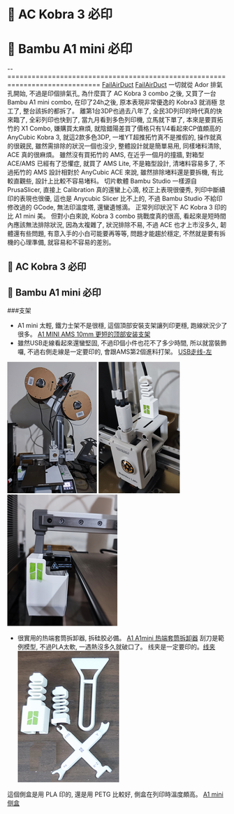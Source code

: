 # 🎡 AC Kobra 3 必印
# 🎡 Bambu A1 mini 必印

-- =============================================================================
[FailAirDuct](./img/2024/240922-FailAirDuct2.png)
[FailAirDuct](./img/2024/240922-FailAirDuct.png)
一切就從 Ador 排氣孔開始, 不過是印個排氣孔, 為什麼買了 AC Kobra 3 combo 之後, 
又買了一台 Bambu A1 mini combo, 在印了24h之後, 原本表現非常優逸的 Kobra3 就消極
怠工了, 整台該拆的都拆了。
離第1台3DP也過去八年了, 全民3D列印的時代真的快來臨了, 全彩列印也快到了, 
當九月看到多色列印機, 立馬就下單了, 本來是要買拓竹的 X1 Combo, 嫌購買太麻煩, 
就陰錯陽差買了價格只有1/4看起來CP值頗高的 AnyCubic Kobra 3, 
就這2款多色3DP, 一堆YT超推拓竹真不是推假的, 操作就真的很親民, 
雖然需排除的狀況一個也沒少, 整體設計就是簡單易用, 同樣堵料清除, ACE 真的很麻煩。
雖然沒有買拓竹的 AMS, 在近乎一個月的撞牆, 對箱型 ACE/AMS 已經有了恐懼症, 
就買了 AMS Lite, 不是箱型設計, 清堵料容易多了, 不過拓竹的 AMS 設計相對於
AnyCubic ACE 來說, 雖然排除堵料還是要拆機, 有比較直觀些, 設計上比較不容易堵料。
切片軟體 Bambu Studio 一樣源自 PrusaSlicer, 直接上 Calibration 真的還蠻上心滴, 
校正上表現很優秀, 列印中斷續印的表現也很優, 這也是 Anycubic Slicer 比不上的, 
不過 Bambu Studio 不給印修改過的 GCode, 無法印溫度塔, 還蠻遺憾滴。
正常列印狀況下 AC Kobra 3 印的比 A1 mini 美。
但對小白來說, Kobra 3 combo 挑戰度真的很高, 看起來是短時間內應該無法排除狀況, 
因為太複雜了, 狀況排除不易, 不過 ACE 也才上市沒多久, 韌體還有些問題, 
有意入手的小白可能要再等等, 問題才能趨於穩定, 不然就是要有拆機的心理準備, 
就容易和不容易的差別。


## 🎡 AC Kobra 3 必印

## 🎡 Bambu A1 mini 必印

###支架 
* A1 mini 太輕, 鐵力士架不是很穩, 這個頂部安裝支架讓列印更穩, 跑線狀況少了很多。
 [A1 MINI AMS 10mm 更短的顶部安装支架](https://makerworld.com/zh/models/110341)
* 雖然USB走線看起來還蠻堅固, 不過印個小件也花不了多少時間, 所以就當裝飾囉, 
  不過右側走線是一定要印的, 會跟AMS第2個進料打架。
  [USB走线-左](https://makerworld.com/zh/models/447966)

![241006-支架](./img/2024/241006-支架.png)
![241006-USB走线](./img/2024/241006-USB走线.png)
![241006-屎盆](./img/2024/241006-屎盆.png)

* 很實用的热端套筒拆卸器, 拆硅胶必備。
[A1 A1mini 热端套筒拆卸器](https://makerworld.com/zh/models/422022)
刮刀是範例模型, 不過PLA太軟, 一遇熱沒多久就破口了。
线夹是一定要印的。[线夹](https://makerworld.com/zh/models/96692)
![241006-工具](./img/2024/241006-工具.png)

這個側盒是用 PLA 印的, 還是用 PETG 比較好, 側盒在列印時溫度頗高。
[A1 mini 侧盒](https://makerworld.com/zh/models/80945)



